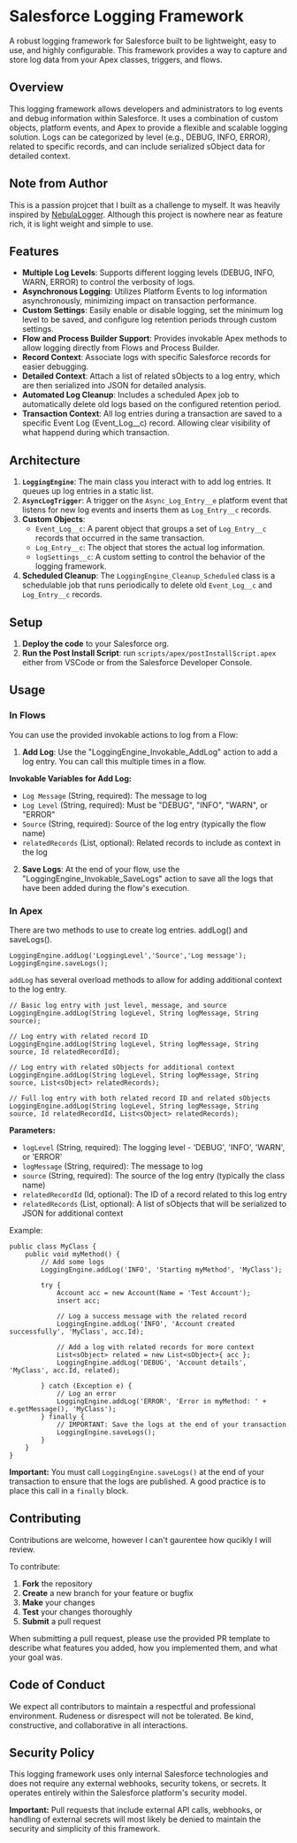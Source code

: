 # Salesforce Logging Framework

A robust logging framework for Salesforce built to be lightweight, easy to use, and highly configurable. This framework provides a way to capture and store log data from your Apex classes, triggers, and flows.

## Overview

This logging framework allows developers and administrators to log events and debug information within Salesforce. It uses a combination of custom objects, platform events, and Apex to provide a flexible and scalable logging solution. Logs can be categorized by level (e.g., DEBUG, INFO, ERROR), related to specific records, and can include serialized sObject data for detailed context.

## Note from Author
This is a passion projcet that I built as a challenge to myself. It was heavily inspired by [NebulaLogger](https://github.com/jongpie/NebulaLogger). Although this project is nowhere near as feature rich, it is light weight and simple to use.

## Features

-   **Multiple Log Levels**: Supports different logging levels (DEBUG, INFO, WARN, ERROR) to control the verbosity of logs.
-   **Asynchronous Logging**: Utilizes Platform Events to log information asynchronously, minimizing impact on transaction performance.
-   **Custom Settings**: Easily enable or disable logging, set the minimum log level to be saved, and configure log retention periods through custom settings.
-   **Flow and Process Builder Support**: Provides invokable Apex methods to allow logging directly from Flows and Process Builder.
-   **Record Context**: Associate logs with specific Salesforce records for easier debugging.
-   **Detailed Context**: Attach a list of related sObjects to a log entry, which are then serialized into JSON for detailed analysis.
-   **Automated Log Cleanup**: Includes a scheduled Apex job to automatically delete old logs based on the configured retention period.
-   **Transaction Context**: All log entries during a transaction are saved to a specific Event Log (Event_Log__c) record. Allowing clear visibility of what happend during which transaction.

## Architecture

1.  **`LoggingEngine`**: The main class you interact with to add log entries. It queues up log entries in a static list.
2.  **`AsyncLogTrigger`**: A trigger on the `Async_Log_Entry__e` platform event that listens for new log events and inserts them as `Log_Entry__c` records.
3.  **Custom Objects**:
    -   `Event_Log__c`: A parent object that groups a set of `Log_Entry__c` records that occurred in the same transaction.
    -   `Log_Entry__c`: The object that stores the actual log information.
    -   `logSettings__c`: A custom setting to control the behavior of the logging framework.
4.  **Scheduled Cleanup**: The `LoggingEngine_Cleanup_Scheduled` class is a schedulable job that runs periodically to delete old `Event_Log__c` and `Log_Entry__c` records.

## Setup

1.  **Deploy the code** to your Salesforce org.
2.  **Run the Post Install Script**: run `scripts/apex/postInstallScript.apex` either from VSCode or from the Salesforce Developer Console.


## Usage
### In Flows

You can use the provided invokable actions to log from a Flow:

1.  **Add Log**: Use the "LoggingEngine_Invokable_AddLog" action to add a log entry. You can call this multiple times in a flow.

**Invokable Variables for Add Log:**
- `Log Message` (String, required): The message to log
- `Log Level` (String, required): Must be "DEBUG", "INFO", "WARN", or "ERROR"
- `Source` (String, required): Source of the log entry (typically the flow name)
- `relatedRecords` (List<sObject>, optional): Related records to include as context in the log

2.  **Save Logs**: At the end of your flow, use the "LoggingEngine_Invokable_SaveLogs" action to save all the logs that have been added during the flow's execution.


### In Apex
There are two methods to use to create log entries. addLog() and saveLogs().
```apex
LoggingEngine.addLog('LoggingLevel','Source','Log message');
LoggingEngine.saveLogs();
```

`addLog` has several overload methods to allow for adding additional context to the log entry.

```apex
// Basic log entry with just level, message, and source
LoggingEngine.addLog(String logLevel, String logMessage, String source);

// Log entry with related record ID
LoggingEngine.addLog(String logLevel, String logMessage, String source, Id relatedRecordId);

// Log entry with related sObjects for additional context
LoggingEngine.addLog(String logLevel, String logMessage, String source, List<sObject> relatedRecords);

// Full log entry with both related record ID and related sObjects
LoggingEngine.addLog(String logLevel, String logMessage, String source, Id relatedRecordId, List<sObject> relatedRecords);
```

**Parameters:**
- `logLevel` (String, required): The logging level - 'DEBUG', 'INFO', 'WARN', or 'ERROR'
- `logMessage` (String, required): The message to log
- `source` (String, required): The source of the log entry (typically the class name)
- `relatedRecordId` (Id, optional): The ID of a record related to this log entry
- `relatedRecords` (List<sObject>, optional): A list of sObjects that will be serialized to JSON for additional context


Example:
```apex
public class MyClass {
    public void myMethod() {
        // Add some logs
        LoggingEngine.addLog('INFO', 'Starting myMethod', 'MyClass');

        try {
            Account acc = new Account(Name = 'Test Account');
            insert acc;

            // Log a success message with the related record
            LoggingEngine.addLog('INFO', 'Account created successfully', 'MyClass', acc.Id);

            // Add a log with related records for more context
            List<sObject> related = new List<sObject>{ acc };
            LoggingEngine.addLog('DEBUG', 'Account details', 'MyClass', acc.Id, related);

        } catch (Exception e) {
            // Log an error
            LoggingEngine.addLog('ERROR', 'Error in myMethod: ' + e.getMessage(), 'MyClass');
        } finally {
            // IMPORTANT: Save the logs at the end of your transaction
            LoggingEngine.saveLogs();
        }
    }
}
```

**Important:** You must call `LoggingEngine.saveLogs()` at the end of your transaction to ensure that the logs are published. A good practice is to place this call in a `finally` block.

## Contributing

Contributions are welcome, however I can't gaurentee how qucikly I will review.

To contribute:

1. **Fork** the repository
2. **Create** a new branch for your feature or bugfix
3. **Make** your changes
4. **Test** your changes thoroughly
5. **Submit** a pull request

When submitting a pull request, please use the provided PR template to describe what features you added, how you implemented them, and what your goal was.

## Code of Conduct

We expect all contributors to maintain a respectful and professional environment. Rudeness or disrespect will not be tolerated. Be kind, constructive, and collaborative in all interactions.

## Security Policy

This logging framework uses only internal Salesforce technologies and does not require any external webhooks, security tokens, or secrets. It operates entirely within the Salesforce platform's security model.

**Important:** Pull requests that include external API calls, webhooks, or handling of external secrets will most likely be denied to maintain the security and simplicity of this framework.
